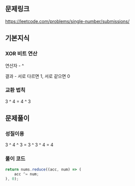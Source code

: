 ## 문제링크

https://leetcode.com/problems/single-number/submissions/

## 기본지식

### XOR 비트 연산

연산자 - ^

결과 - 서로 다르면 1, 서로 같으면 0

### 교환 법칙

3 ^ 4 = 4 ^ 3

## 문제풀이

### 성질이용

3 ^ 4 ^ 3 = 3 ^ 3 ^ 4 =  4

### 풀이 코드

```javascript
return nums.reduce((acc, num) => (
	acc ^= num;
), 0);
```

